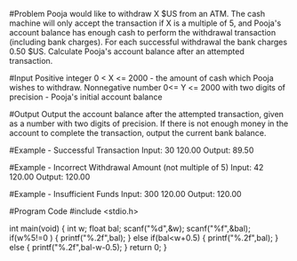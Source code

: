#Problem
Pooja would like to withdraw X $US from an ATM. The cash machine will only accept the transaction if X is a multiple of 5, and Pooja's account balance has enough cash to perform the withdrawal transaction (including bank charges). For each successful withdrawal the bank charges 0.50 $US. Calculate Pooja's account balance after an attempted transaction. 

#Input
Positive integer 0 < X <= 2000 - the amount of cash which Pooja wishes to withdraw.
Nonnegative number 0<= Y <= 2000 with two digits of precision - Pooja's initial account balance

#Output
Output the account balance after the attempted transaction, given as a number with two digits of precision. If there is not enough money in the account to complete the transaction, output the current bank balance.

#Example - Successful Transaction
Input:
30 120.00
Output:
89.50

#Example - Incorrect Withdrawal Amount (not multiple of 5)
Input:
42 120.00
Output:
120.00

#Example - Insufficient Funds
Input:
300 120.00
Output:
120.00

#Program Code
#include <stdio.h>

int main(void)
{
	int w;
	float bal;
	scanf("%d",&w);
	scanf("%f",&bal);
	if(w%5!=0 )
	{
	    printf("%.2f",bal);
	}
	else if(bal<w+0.5)
	{
	    printf("%.2f",bal);
	}
	else
	{
	    printf("%.2f",bal-w-0.5);
	}
	return 0;
}


